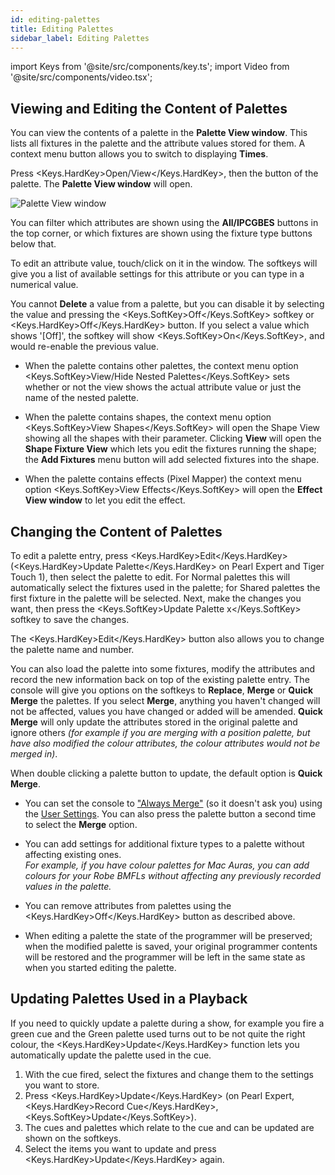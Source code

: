 ```yaml
---
id: editing-palettes
title: Editing Palettes
sidebar_label: Editing Palettes
---
```


import Keys from '@site/src/components/key.ts';
import Video from '@site/src/components/video.tsx';

Viewing and Editing the Content of Palettes
-------------------------------------------

You can view the contents of a palette in the **Palette View window**. This
lists all fixtures in the palette and the attribute values stored for
them. A context menu button allows you to switch to displaying **Times**.

Press <Keys.HardKey>Open/View</Keys.HardKey>, then the button of the palette. The **Palette View
window** will open.

![Palette View window](/docs/images/Palette-View-window.png)

You can filter which attributes are shown using the **All/IPCGBES** buttons
in the top corner, or which fixtures are shown using the fixture type
buttons below that.

To edit an attribute value, touch/click on it in the window. The
softkeys will give you a list of available settings for this attribute
or you can type in a numerical value.

You cannot **Delete** a value from a palette, but you can disable it by selecting the value and
pressing the <Keys.SoftKey>Off</Keys.SoftKey> softkey or <Keys.HardKey>Off</Keys.HardKey> button. If you select a value which shows
'[Off]', the softkey will show <Keys.SoftKey>On</Keys.SoftKey>, and would re-enable the previous value.

-   When the palette contains other palettes, the context menu option  <Keys.SoftKey>View/Hide Nested Palettes</Keys.SoftKey> sets whether or not the view shows the actual attribute value or just the name of the nested palette.

-   When the palette contains shapes, the context menu option <Keys.SoftKey>View
    Shapes</Keys.SoftKey> will open the Shape View showing all the shapes with their
    parameter. Clicking **View** will open the **Shape Fixture View** which lets
    you edit the fixtures running the shape; the **Add Fixtures** menu
    button will add selected fixtures into the shape.

-   When the palette contains effects (Pixel Mapper) the context menu
    option <Keys.SoftKey>View Effects</Keys.SoftKey> will open the **Effect View window** to let you
    edit the effect.

Changing the Content of Palettes
--------------------------------

To edit a palette entry, press <Keys.HardKey>Edit</Keys.HardKey> (<Keys.HardKey>Update Palette</Keys.HardKey> on Pearl
Expert and Tiger Touch 1), then select the palette to edit. For Normal
palettes this will automatically select the fixtures used in the
palette; for Shared palettes the first fixture in the palette will be
selected. Next, make the changes you want, then press the <Keys.SoftKey>Update
Palette x</Keys.SoftKey> softkey to save the changes.

The <Keys.HardKey>Edit</Keys.HardKey> button also allows you to change the
palette name and number.

You can also load the palette into some fixtures, modify the attributes
and record the new information back on top of the existing palette
entry. The console will give you options on the softkeys to **Replace**,
**Merge** or **Quick Merge** the palettes. If you select **Merge**, anything you
haven't changed will not be affected, values you have changed or added
will be amended. **Quick Merge** will only update the attributes stored in
the original palette and ignore others *(for example if you are merging
with a position palette, but have also modified the colour attributes,
the colour attributes would not be merged in)*.

When double clicking a palette button to update, the default option is
**Quick Merge**.

-   You can set the console to ["Always Merge"](../system-settings/user-settings.md#prompt-replace)
    (so it doesn't ask you) using the  [User Settings](../system-settings/user-settings.md).
    You can also press the palette button a second time to select the **Merge** option.

-   You can add settings for additional fixture types to a palette without affecting
    existing ones. <br/>
    *For example, if you have colour palettes for Mac
    Auras, you can add colours for your Robe BMFLs without affecting any
    previously recorded values in the palette.*

-   You can remove attributes from palettes using the <Keys.HardKey>Off</Keys.HardKey> button as described above.

-   When editing a palette the state of the programmer will be
    preserved; when the modified palette is saved, your original
    programmer contents will be restored and the programmer will be left
    in the same state as when you started editing the palette.

Updating Palettes Used in a Playback
------------------------------------

If you need to quickly update a palette during a show, for example you
fire a green cue and the Green palette used turns out to be not quite
the right colour, the <Keys.HardKey>Update</Keys.HardKey> function lets you automatically update the
palette used in the cue.

1. With the cue fired, select the fixtures and change them to the
settings you want to store.
2. Press <Keys.HardKey>Update</Keys.HardKey> (on Pearl Expert, <Keys.HardKey>Record Cue</Keys.HardKey>, <Keys.SoftKey>Update</Keys.SoftKey>).
3. The cues and palettes which relate to the cue and can be updated are
shown on the softkeys.
4. Select the items you want to update and press <Keys.HardKey>Update</Keys.HardKey> again.

